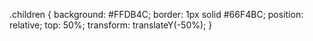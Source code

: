 [](http://davidwalsh.name/css-vertical-center)

.children {
  background: #FFDB4C;
  border: 1px solid #66F4BC;
  position: relative;
  top: 50%;
  transform: translateY(-50%);
}
